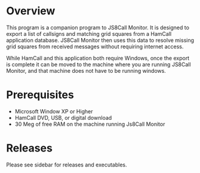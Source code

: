 # Overview
This program is a companion program to JS8Call Monitor. It is designed to export a list of callsigns and matching grid squares from a HamCall application database. JS8Call Monitor then uses this data to resolve missing grid squares from received messages without requiring internet access.

While HamCall and this application both require Windows, once the export is complete it can be moved to the machine where you are running JS8Call Monitor, and that machine does not have to be running windows.
# Prerequisites
- Microsoft Window XP or Higher
- HamCall DVD, USB, or digital download
- 30 Meg of free RAM on the machine running Js8Call Monitor
# Releases
Please see sidebar for releases and executables.
